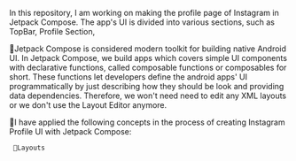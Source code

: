 In this repository, I am working on making the profile page of Instagram in Jetpack Compose. The app's UI is divided into various sections, such as TopBar, Profile Section, 

📝Jetpack Compose is considered modern toolkit for building native Android UI. In Jetpack Compose, we build apps which covers simple UI components with declarative functions, called composable functions or composables for short. These functions let developers define the android apps' UI programmatically by just describing how they should be look and providing data dependencies. Therefore, we won't need need to edit any XML layouts or we don't use the Layout Editor anymore. 

📝I have applied the following concepts in the process of creating Instagram Profile UI with Jetpack Compose:

     📌Layouts 


